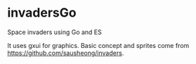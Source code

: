 # invadersGo
Space invaders using Go and ES

It uses gxui for graphics.
Basic concept and sprites come from https://github.com/sausheong/invaders.


